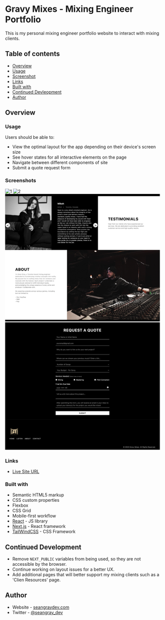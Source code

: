 # Gravy Mixes - Mixing Engineer Portfolio

This is my personal mixing engineer portfolio website to interact with mixing clients.

## Table of contents

- [Overview](#overview)
- [Usage](#usage)
- [Screenshot](#screenshot)
- [Links](#links)
- [Built with](#built-with)
- [Continued Devleopment](#continued-devleopment)
- [Author](#author)

## Overview

### Usage

Users should be able to:

- View the optimal layout for the app depending on their device's screen size
- See hover states for all interactive elements on the page
- Navigate between different components of site
- Submit a quote request form

### Screenshots

![1](<./public/assets/images/screenshots/www.gravymixes.com_%20(1).png>)
![2](<./public/assets/images/screenshots/www.gravymixes.com_%20(2).png>)
![3](<./public/assets/images/screenshots/www.gravymixes.com_%20(3).png>)
![4](<./public/assets/images/screenshots/www.gravymixes.com_%20(4).png>)

### Links

- [Live Site URL](https://www.gravymixes.com)

### Built with

- Semantic HTML5 markup
- CSS custom properties
- Flexbox
- CSS Grid
- Mobile-first workflow
- [React](https://reactjs.org/) - JS library
- [Next.js](https://nextjs.org/) - React framework
- [TailWindCSS](https://tailwindcss.com/) - CSS Framework

## Continued Development

- Remove `NEXT_PUBLIC` variables from being used, so they are not accessible by the browser.
- Continue working on layout issues for a better UX.
- Add additional pages that will better support my mixing clients such as a 'Clien Resources' page.

## Author

- Website - [seangraydev.com](https://www.seangraydev.com)
- Twitter - [@seangray_dev](https://www.twitter.com/seangray_dev)
